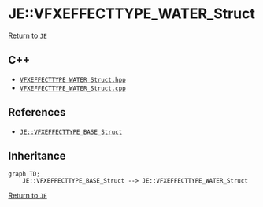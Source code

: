 # JE::VFXEFFECTTYPE_WATER_Struct

[Return to `JE`](/docs/je.md)

## C++

- [`VFXEFFECTTYPE_WATER_Struct.hpp`](/src/je/VFXEFFECTTYPE_WATER_Struct.hpp)
- [`VFXEFFECTTYPE_WATER_Struct.cpp`](/src/je/VFXEFFECTTYPE_WATER_Struct.cpp)

## References

- [`JE::VFXEFFECTTYPE_BASE_Struct`](/docs/je/VFXEFFECTTYPE_BASE_Struct.md)

## Inheritance

```mermaid
graph TD;
    JE::VFXEFFECTTYPE_BASE_Struct --> JE::VFXEFFECTTYPE_WATER_Struct
```

[Return to `JE`](/docs/je.md)